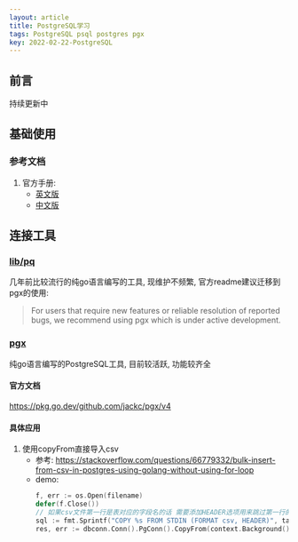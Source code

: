 ```yaml
---
layout: article
title: PostgreSQL学习
tags: PostgreSQL psql postgres pgx
key: 2022-02-22-PostgreSQL
---
```


## 前言
持续更新中


## 基础使用
### 参考文档
1. 官方手册:
   - [英文版](https://www.postgresql.org/docs/current/)
   - [中文版](http://www.postgres.cn/docs/9.3/index.html)


## 连接工具
### [lib/pq](https://github.com/lib/pq)
几年前比较流行的纯go语言编写的工具, 现维护不频繁, 官方readme建议迁移到pgx的使用:
> For users that require new features or reliable resolution of reported bugs, we recommend using pgx which is under active development.

### [pgx](https://github.com/jackc/pgx)
纯go语言编写的PostgreSQL工具, 目前较活跃, 功能较齐全

#### 官方文档
https://pkg.go.dev/github.com/jackc/pgx/v4

#### 具体应用
1. 使用copyFrom直接导入csv
   - 参考: https://stackoverflow.com/questions/66779332/bulk-insert-from-csv-in-postgres-using-golang-without-using-for-loop
   - demo:
        ```go
        f, err := os.Open(filename)
        defer(f.Close())
        // 如果csv文件第一行是表对应的字段名的话 需要添加HEADER选项用来跳过第一行的读取
        sql := fmt.Sprintf("COPY %s FROM STDIN (FORMAT csv, HEADER)", tablename)
        res, err := dbconn.Conn().PgConn().CopyFrom(context.Background(), f, sql)
        ```